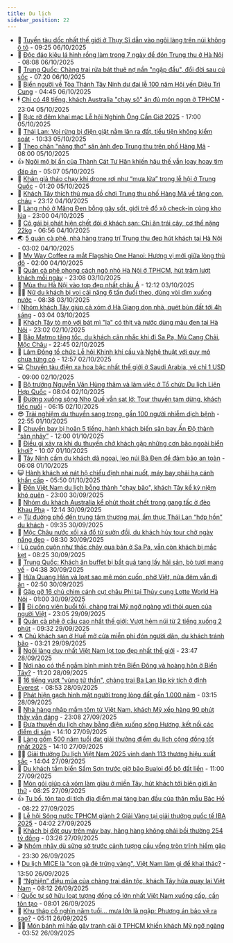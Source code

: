 ```yaml
---
title: Du lịch
sidebar_position: 22
---
```


<!-- dantri-du-lich:START -->
- 🥰 [Tuyến tàu dốc nhất thế giới ở Thụy Sĩ dẫn vào ngôi làng trên núi không ô tô](https://dantri.com.vn/du-lich/tuyen-tau-doc-nhat-the-gioi-o-thuy-si-dan-vao-ngoi-lang-tren-nui-khong-o-to-20251003192731130.htm) - 09:25 06/10/2025
- 🥰 [Độc đáo kiệu lá hình rồng làm trong 7 ngày để đón Trung thu ở Hà Nội](https://dantri.com.vn/du-lich/doc-dao-kieu-la-hinh-rong-lam-trong-7-ngay-de-don-trung-thu-o-ha-noi-20251006112246958.htm) - 08:08 06/10/2025
- 🐻 [Trung Quốc: Chàng trai rửa bát thuê nợ nần &quot;ngập đầu&quot;, đổi đời sau cú sốc](https://dantri.com.vn/du-lich/trung-quoc-chang-trai-rua-bat-thue-no-nan-ngap-dau-doi-doi-sau-cu-soc-20251006115528477.htm) - 07:20 06/10/2025
- 🤩 [Biển người về Tòa Thánh Tây Ninh dự đại lễ 100 năm Hội yến Diêu Trì Cung](https://dantri.com.vn/du-lich/bien-nguoi-ve-toa-thanh-tay-ninh-du-dai-le-100-nam-hoi-yen-dieu-tri-cung-20251006073526005.htm) - 04:45 06/10/2025
- 🕴 [Chỉ có 48 tiếng, khách Australia &quot;chạy sô&quot; ăn đủ món ngon ở TPHCM](https://dantri.com.vn/du-lich/chi-co-48-tieng-khach-australia-chay-so-an-du-mon-ngon-o-tphcm-20251005002852534.htm) - 23:04 05/10/2025
- 🤩 [Rực rỡ đêm khai mạc Lễ hội Nghinh Ông Cần Giờ 2025](https://dantri.com.vn/du-lich/ruc-ro-dem-khai-mac-le-hoi-nghinh-ong-can-gio-2025-20251005210401460.htm) - 17:00 05/10/2025
- 🤠 [Thái Lan: Voi rừng bị điện giật nằm lăn ra đất, tiểu tiện không kiểm soát](https://dantri.com.vn/du-lich/thai-lan-voi-rung-bi-dien-giat-nam-lan-ra-dat-tieu-tien-khong-kiem-soat-20251005164850406.htm) - 10:33 05/10/2025
- 💪 [Theo chân &quot;nàng thơ&quot; săn ảnh đẹp Trung thu trên phố Hàng Mã](https://dantri.com.vn/du-lich/theo-chan-nang-tho-san-anh-dep-trung-thu-tren-pho-hang-ma-20251005145641363.htm) - 08:00 05/10/2025
- 👍 [Ngôi mộ bí ẩn của Thành Cát Tư Hãn khiến hậu thế vẫn loay hoay tìm đáp án](https://dantri.com.vn/du-lich/ngoi-mo-bi-an-cua-thanh-cat-tu-han-khien-hau-the-van-loay-hoay-tim-dap-an-20251005110108205.htm) - 05:07 05/10/2025
- 🚦 [Khán giả tháo chạy khi drone rơi như “mưa lửa” trong lễ hội ở Trung Quốc](https://dantri.com.vn/du-lich/khan-gia-thao-chay-khi-drone-roi-nhu-mua-lua-trong-le-hoi-o-trung-quoc-20251005004930200.htm) - 01:20 05/10/2025
- 💪 [Khách Tây thích thú mua đồ chơi Trung thu phố Hàng Mã về tặng con, cháu](https://dantri.com.vn/du-lich/khach-tay-thich-thu-mua-do-choi-trung-thu-pho-hang-ma-ve-tang-con-chau-20251005061011750.htm) - 23:12 04/10/2025
- 💃 [Làng nhỏ ở Măng Đen bỗng gây sốt, giới trẻ đổ xô check-in cùng kho lúa](https://dantri.com.vn/du-lich/lang-nho-o-mang-den-bong-gay-sot-gioi-tre-do-xo-check-in-cung-kho-lua-20251004155602328.htm) - 23:00 04/10/2025
- 👺 [Cô gái bị phát hiện chết đói ở khách sạn: Chỉ ăn trái cây, cơ thể nặng 22kg](https://dantri.com.vn/du-lich/co-gai-bi-phat-hien-chet-doi-o-khach-san-chi-an-trai-cay-co-the-nang-22kg-20251004115523344.htm) - 06:56 04/10/2025
- 🌏 [5 quán cà phê, nhà hàng trang trí Trung thu đẹp hút khách tại Hà Nội](https://dantri.com.vn/du-lich/5-quan-ca-phe-nha-hang-trang-tri-trung-thu-dep-hut-khach-tai-ha-noi-20251003152258739.htm) - 03:02 04/10/2025
- 🎡 [My Way Coffee ra mắt Flagship One Hanoi: Hương vị mới giữa lòng thủ đô](https://dantri.com.vn/du-lich/my-way-coffee-ra-mat-flagship-one-hanoi-huong-vi-moi-giua-long-thu-do-20251004075722357.htm) - 02:00 04/10/2025
- 🧰 [Quán cà phê phong cách ngõ nhỏ Hà Nội ở TPHCM, hút trăm lượt khách mỗi ngày](https://dantri.com.vn/du-lich/quan-ca-phe-phong-cach-ngo-nho-ha-noi-o-tphcm-hut-tram-luot-khach-moi-ngay-20251002235237077.htm) - 23:08 03/10/2025
- 💂 [Mùa thu Hà Nội vào top đẹp nhất châu Á](https://dantri.com.vn/du-lich/mua-thu-ha-noi-vao-top-dep-nhat-chau-a-20251002181751159.htm) - 12:12 03/10/2025
- 🧑‍🏫 [Nữ du khách bị voi cái nặng 6 tấn đuổi theo, dùng vòi dìm xuống nước](https://dantri.com.vn/du-lich/nu-du-khach-bi-voi-cai-nang-6-tan-duoi-theo-dung-voi-dim-xuong-nuoc-20251003152721900.htm) - 08:38 03/10/2025
- 🕯 [Nhóm khách Tây giúp cả xóm ở Hà Giang dọn nhà, quét bùn đất tới 4h sáng](https://dantri.com.vn/du-lich/nhom-khach-tay-giup-ca-xom-o-ha-giang-don-nha-quet-bun-dat-toi-4h-sang-20251003094243819.htm) - 03:04 03/10/2025
- 👀 [Khách Tây tò mò với bát mì &quot;lạ&quot; có thịt và nước dùng màu đen tại Hà Nội](https://dantri.com.vn/du-lich/khach-tay-to-mo-voi-bat-mi-la-co-thit-va-nuoc-dung-mau-den-tai-ha-noi-20251002114729044.htm) - 23:02 02/10/2025
- 🎉 [Bão Matmo tăng tốc, du khách cân nhắc khi đi Sa Pa, Mù Cang Chải, Mộc Châu](https://dantri.com.vn/du-lich/bao-matmo-tang-toc-du-khach-can-nhac-khi-di-sa-pa-mu-cang-chai-moc-chau-20251002190312445.htm) - 22:45 02/10/2025
- 🌊 [Lâm Đồng tổ chức Lễ hội Khinh khí cầu và Nghệ thuật với quy mô chưa từng có](https://dantri.com.vn/du-lich/lam-dong-to-chuc-le-hoi-khinh-khi-cau-va-nghe-thuat-voi-quy-mo-chua-tung-co-20251002190657786.htm) - 12:57 02/10/2025
- 💻 [Chuyến tàu điện xa hoa bậc nhất thế giới ở Saudi Arabia, vé chỉ 1 USD](https://dantri.com.vn/du-lich/chuyen-tau-dien-xa-hoa-bac-nhat-the-gioi-o-saudi-arabia-ve-chi-1-usd-20251002113259303.htm) - 09:00 02/10/2025
- 💪 [Bộ trưởng Nguyễn Văn Hùng thăm và làm việc ở Tổ chức Du lịch Liên Hợp Quốc](https://dantri.com.vn/du-lich/bo-truong-nguyen-van-hung-tham-va-lam-viec-o-to-chuc-du-lich-lien-hop-quoc-20251002144610337.htm) - 08:04 02/10/2025
- 👺 [Đường xuống sông Nho Quế vẫn sạt lở: Tour thuyền tạm dừng, khách tiếc nuối](https://dantri.com.vn/du-lich/duong-xuong-song-nho-que-van-sat-lo-tour-thuyen-tam-dung-khach-tiec-nuoi-20251002122605461.htm) - 06:15 02/10/2025
- 😎 [Trải nghiệm du thuyền sang trọng, gần 100 người nhiễm dịch bệnh](https://dantri.com.vn/du-lich/trai-nghiem-du-thuyen-sang-trong-gan-100-nguoi-nhiem-dich-benh-20251001222440367.htm) - 22:55 01/10/2025
- 🌋 [Chuyến bay bị hoãn 5 tiếng, hành khách biến sân bay Ấn Độ thành “sàn nhảy”](https://dantri.com.vn/du-lich/chuyen-bay-bi-hoan-5-tieng-hanh-khach-bien-san-bay-an-do-thanh-san-nhay-20251001172117666.htm) - 12:00 01/10/2025
- 🌝 [Điều gì xảy ra khi du thuyền chở khách gặp những cơn bão ngoài biển khơi?](https://dantri.com.vn/du-lich/dieu-gi-xay-ra-khi-du-thuyen-cho-khach-gap-nhung-con-bao-ngoai-bien-khoi-20251001165716913.htm) - 10:07 01/10/2025
- 🧠 [Tây Ninh cấm du khách dã ngoại, leo núi Bà Đen để đảm bảo an toàn](https://dantri.com.vn/du-lich/tay-ninh-cam-du-khach-da-ngoai-leo-nui-ba-den-de-dam-bao-an-toan-20251001104113609.htm) - 06:08 01/10/2025
- 😺 [Hành khách xé nát hộ chiếu định nhai nuốt, máy bay phải hạ cánh khẩn cấp](https://dantri.com.vn/du-lich/hanh-khach-xe-nat-ho-chieu-dinh-nhai-nuot-may-bay-phai-ha-canh-khan-cap-20251001123323504.htm) - 05:50 01/10/2025
- 💂 [Đến Việt Nam du lịch bỗng thành &quot;chạy bão&quot;, khách Tây kể kỷ niệm khó quên](https://dantri.com.vn/du-lich/den-viet-nam-du-lich-bong-thanh-chay-bao-khach-tay-ke-ky-niem-kho-quen-20250930163601983.htm) - 23:00 30/09/2025
- 🌮 [Nhóm du khách Australia kể phút thoát chết trong gang tấc ở đèo Khau Phạ](https://dantri.com.vn/du-lich/nhom-du-khach-australia-ke-phut-thoat-chet-trong-gang-tac-o-deo-khau-pha-20250930185102814.htm) - 12:14 30/09/2025
- 🔥 [Từ đường phố đến trung tâm thương mại, ẩm thực Thái Lan “hớp hồn” du khách](https://dantri.com.vn/du-lich/tu-duong-pho-den-trung-tam-thuong-mai-am-thuc-thai-lan-hop-hon-du-khach-20250930161214470.htm) - 09:35 30/09/2025
- 🦏 [Mộc Châu nước xối xả đổ từ sườn đồi, du khách hủy tour chờ ngày nắng đẹp](https://dantri.com.vn/du-lich/moc-chau-nuoc-xoi-xa-do-tu-suon-doi-du-khach-huy-tour-cho-ngay-nang-dep-20250930150352516.htm) - 08:30 30/09/2025
- 🕯 [Lũ cuồn cuộn như thác chảy qua bản ở Sa Pa, vẫn còn khách bị mắc kẹt](https://dantri.com.vn/du-lich/lu-cuon-cuon-nhu-thac-chay-qua-ban-o-sa-pa-van-con-khach-bi-mac-ket-20250930151623661.htm) - 08:25 30/09/2025
- 🐻 [Trung Quốc: Khách ăn buffet bị bắt quả tang lấy hải sản, bò tươi mang về](https://dantri.com.vn/du-lich/trung-quoc-khach-an-buffet-bi-bat-qua-tang-lay-hai-san-bo-tuoi-mang-ve-20250930111227916.htm) - 04:38 30/09/2025
- 🥸 [Hứa Quang Hán và loạt sao mê món cuốn, phở Việt, nửa đêm vẫn đi ăn](https://dantri.com.vn/du-lich/hua-quang-han-va-loat-sao-me-mon-cuon-pho-viet-nua-dem-van-di-an-20250929202901904.htm) - 02:50 30/09/2025
- 💂 [Gặp gỡ 16 chú chim cánh cụt châu Phi tại Thủy cung Lotte World Hà Nội](https://dantri.com.vn/du-lich/gap-go-16-chu-chim-canh-cut-chau-phi-tai-thuy-cung-lotte-world-ha-noi-20250929200322841.htm) - 01:00 30/09/2025
- 🧑‍💻 [Đi công viên buổi tối, chàng trai Mỹ ngỡ ngàng với thói quen của người Việt](https://dantri.com.vn/du-lich/di-cong-vien-buoi-toi-chang-trai-my-ngo-ngang-voi-thoi-quen-cua-nguoi-viet-20250929124651270.htm) - 23:05 29/09/2025
- 💪 [Quán cà phê ở cầu cao nhất thế giới: Vượt hẻm núi từ 2 tiếng xuống 2 phút](https://dantri.com.vn/du-lich/quan-ca-phe-o-cau-cao-nhat-the-gioi-vuot-hem-nui-tu-2-tieng-xuong-2-phut-20250929154831788.htm) - 09:32 29/09/2025
- ⚗️ [Chủ khách sạn ở Huế mở cửa miễn phí đón người dân, du khách tránh bão](https://dantri.com.vn/du-lich/chu-khach-san-o-hue-mo-cua-mien-phi-don-nguoi-dan-du-khach-tranh-bao-20250929101244864.htm) - 03:21 29/09/2025
- 🌁 [Ngôi làng duy nhất Việt Nam lọt top đẹp nhất thế giới](https://dantri.com.vn/du-lich/ngoi-lang-duy-nhat-viet-nam-lot-top-dep-nhat-the-gioi-20250924190908881.htm) - 23:47 28/09/2025
- 🧰 [Nơi nào có thể ngắm bình minh trên Biển Đông và hoàng hôn ở Biển Tây?](https://dantri.com.vn/du-lich/noi-nao-co-the-ngam-binh-minh-tren-bien-dong-va-hoang-hon-o-bien-tay-20250928162957791.htm) - 11:20 28/09/2025
- 🧰 [16 tiếng vượt &quot;vùng tử thần&quot;, chàng trai Ba Lan lập kỳ tích ở đỉnh Everest](https://dantri.com.vn/du-lich/16-tieng-vuot-vung-tu-than-chang-trai-ba-lan-lap-ky-tich-o-dinh-everest-20250928120810464.htm) - 08:53 28/09/2025
- 🎉 [Phát hiện gạch hình mặt người trong lòng đất gần 1.000 năm](https://dantri.com.vn/du-lich/phat-hien-gach-hinh-mat-nguoi-trong-long-dat-gan-1000-nam-20250928084752975.htm) - 03:15 28/09/2025
- 🤩 [Nhà hàng nhập mắm tôm từ Việt Nam, khách Mỹ xếp hàng 90 phút thấy vẫn đáng](https://dantri.com.vn/du-lich/nha-hang-nhap-mam-tom-tu-viet-nam-khach-my-xep-hang-90-phut-thay-van-dang-20250927131732792.htm) - 23:08 27/09/2025
- 👺 [Đưa thuyền du lịch chạy bằng điện xuống sông Hương, kết nối các điểm di sản](https://dantri.com.vn/du-lich/dua-thuyen-du-lich-chay-bang-dien-xuong-song-huong-ket-noi-cac-diem-di-san-20250927100221821.htm) - 14:10 27/09/2025
- 🧠 [Làng gốm 500 năm tuổi đạt giải thưởng điểm du lịch cộng đồng tốt nhất 2025](https://dantri.com.vn/du-lich/lang-gom-500-nam-tuoi-dat-giai-thuong-diem-du-lich-cong-dong-tot-nhat-2025-20250927153932082.htm) - 14:10 27/09/2025
- 👨‍🏫 [Giải thưởng Du lịch Việt Nam 2025 vinh danh 113 thương hiệu xuất sắc](https://dantri.com.vn/du-lich/giai-thuong-du-lich-viet-nam-2025-vinh-danh-113-thuong-hieu-xuat-sac-20250927165032773.htm) - 14:04 27/09/2025
- 🦅 [Du khách tắm biển Sầm Sơn trước giờ bão Bualoi đổ bộ đất liền](https://dantri.com.vn/du-lich/du-khach-tam-bien-sam-son-truoc-gio-bao-bualoi-do-bo-dat-lien-20250927163845722.htm) - 11:00 27/09/2025
- 🌊 [Món gỏi giúp cả xóm làm giàu ở miền Tây, hút khách tới biên giới ăn thử](https://dantri.com.vn/du-lich/mon-goi-giup-ca-xom-lam-giau-o-mien-tay-hut-khach-toi-bien-gioi-an-thu-20250926235111581.htm) - 08:25 27/09/2025
- 👍 [Tu bổ, tôn tạo di tích địa điểm mai táng ban đầu của thân mẫu Bác Hồ](https://dantri.com.vn/du-lich/tu-bo-ton-tao-di-tich-dia-diem-mai-tang-ban-dau-cua-than-mau-bac-ho-20250927132032929.htm) - 08:22 27/09/2025
- 🫶 [Lễ hội Sông nước TPHCM giành 2 Giải Vàng tại giải thưởng quốc tế IBA 2025](https://dantri.com.vn/du-lich/le-hoi-song-nuoc-tphcm-gianh-2-giai-vang-tai-giai-thuong-quoc-te-iba-2025-20250927002117049.htm) - 04:02 27/09/2025
- 💯 [Khách bị đột quỵ trên máy bay, hãng hàng không phải bồi thường 254 tỷ đồng](https://dantri.com.vn/du-lich/khach-bi-dot-quy-tren-may-bay-hang-hang-khong-phai-boi-thuong-254-ty-dong-20250927101542913.htm) - 03:26 27/09/2025
- 🎬 [Nhóm nhảy dù sững sờ trước cảnh tượng cầu vồng tròn trĩnh hiếm gặp](https://dantri.com.vn/du-lich/nhom-nhay-du-sung-so-truoc-canh-tuong-cau-vong-tron-trinh-hiem-gap-20250926201533024.htm) - 23:30 26/09/2025
- 🕴 [Du lịch MICE là &quot;con gà đẻ trứng vàng&quot;, Việt Nam làm gì để khai thác?](https://dantri.com.vn/du-lich/du-lich-mice-la-con-ga-de-trung-vang-viet-nam-lam-gi-de-khai-thac-20250926200856756.htm) - 13:50 26/09/2025
- 🦅 [“Nghiện” điệu múa của chàng trai dân tộc, khách Tây hứa quay lại Việt Nam](https://dantri.com.vn/du-lich/nghien-dieu-mua-cua-chang-trai-dan-toc-khach-tay-hua-quay-lai-viet-nam-20250925120050577.htm) - 08:12 26/09/2025
- 🕯 [Quốc tự sở hữu loạt tượng đồng cổ lớn nhất Việt Nam xuống cấp, cần tôn tạo](https://dantri.com.vn/du-lich/quoc-tu-so-huu-loat-tuong-dong-co-lon-nhat-viet-nam-xuong-cap-can-ton-tao-20250926104733478.htm) - 08:01 26/09/2025
- 🥸 [Khu tháp cổ nghìn năm tuổi... mưa lớn là ngập: Phương án bảo vệ ra sao?](https://dantri.com.vn/du-lich/khu-thap-co-nghin-nam-tuoi-mua-lon-la-ngap-phuong-an-bao-ve-ra-sao-20250925202827891.htm) - 05:11 26/09/2025
- 👨‍🏫 [Món bánh mì hấp gây tranh cãi ở TPHCM khiến khách Mỹ ngỡ ngàng](https://dantri.com.vn/du-lich/mon-banh-mi-hap-gay-tranh-cai-o-tphcm-khien-khach-my-ngo-ngang-20250926103106969.htm) - 03:52 26/09/2025<!-- dantri-du-lich:END -->
